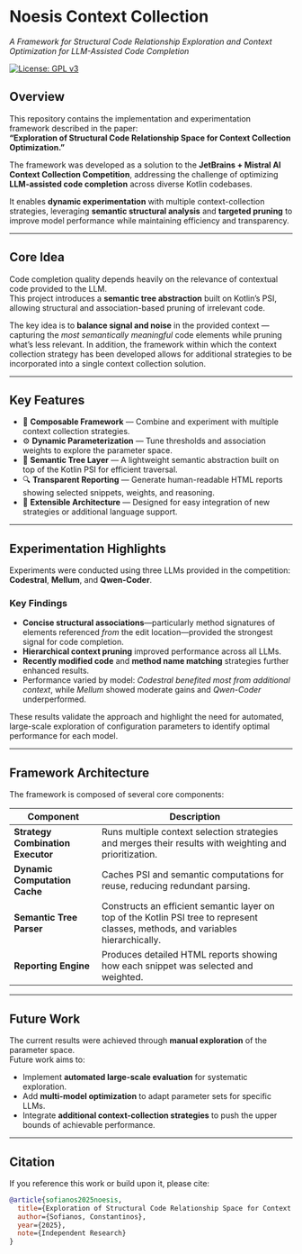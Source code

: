 # Noesis Context Collection  
*A Framework for Structural Code Relationship Exploration and Context Optimization for LLM-Assisted Code Completion*

[![License: GPL v3](https://img.shields.io/badge/License-GPLv3-blue.svg)](LICENSE)

## Overview  
This repository contains the implementation and experimentation framework described in the paper:  
**“Exploration of Structural Code Relationship Space for Context Collection Optimization.”**  

The framework was developed as a solution to the **JetBrains + Mistral AI Context Collection Competition**, addressing the challenge of optimizing **LLM-assisted code completion** across diverse Kotlin codebases.  

It enables **dynamic experimentation** with multiple context-collection strategies, leveraging **semantic structural analysis** and **targeted pruning** to improve model performance while maintaining efficiency and transparency.  

---

## Core Idea  
Code completion quality depends heavily on the relevance of contextual code provided to the LLM.  
This project introduces a **semantic tree abstraction** built on Kotlin’s PSI, allowing structural and association-based pruning of irrelevant code.  

The key idea is to **balance signal and noise** in the provided context — capturing the *most semantically meaningful* code elements while pruning what’s less relevant.  In addition, the framework within which the context collection strategy has been developed allows for additional strategies to be incorporated into a single context collection solution.

---

## Key Features  
- 🧩 **Composable Framework** — Combine and experiment with multiple context collection strategies.  
- ⚙️ **Dynamic Parameterization** — Tune thresholds and association weights to explore the parameter space.  
- 🌳 **Semantic Tree Layer** — A lightweight semantic abstraction built on top of the Kotlin PSI for efficient traversal.  
- 🔍 **Transparent Reporting** — Generate human-readable HTML reports showing selected snippets, weights, and reasoning.  
- 🚀 **Extensible Architecture** — Designed for easy integration of new strategies or additional language support.  

---

## Experimentation Highlights  
Experiments were conducted using three LLMs provided in the competition: **Codestral**, **Mellum**, and **Qwen-Coder**.  

### Key Findings
- **Concise structural associations**—particularly method signatures of elements referenced *from* the edit location—provided the strongest signal for code completion.  
- **Hierarchical context pruning** improved performance across all LLMs.  
- **Recently modified code** and **method name matching** strategies further enhanced results.  
- Performance varied by model: *Codestral benefited most from additional context*, while *Mellum* showed moderate gains and *Qwen-Coder* underperformed.  

These results validate the approach and highlight the need for automated, large-scale exploration of configuration parameters to identify optimal performance for each model.

---

## Framework Architecture  
The framework is composed of several core components:

| Component | Description |
|------------|-------------|
| **Strategy Combination Executor** | Runs multiple context selection strategies and merges their results with weighting and prioritization. |
| **Dynamic Computation Cache** | Caches PSI and semantic computations for reuse, reducing redundant parsing. |
| **Semantic Tree Parser** | Constructs an efficient semantic layer on top of the Kotlin PSI tree to represent classes, methods, and variables hierarchically. |
| **Reporting Engine** | Produces detailed HTML reports showing how each snippet was selected and weighted. |


---

## Future Work  
The current results were achieved through **manual exploration** of the parameter space.  
Future work aims to:
- Implement **automated large-scale evaluation** for systematic exploration.  
- Add **multi-model optimization** to adapt parameter sets for specific LLMs.  
- Integrate **additional context-collection strategies** to push the upper bounds of achievable performance.  

---

## Citation  
If you reference this work or build upon it, please cite:

```bibtex
@article{sofianos2025noesis,
  title={Exploration of Structural Code Relationship Space for Context Collection Optimization},
  author={Sofianos, Constantinos},
  year={2025},
  note={Independent Research}
}
